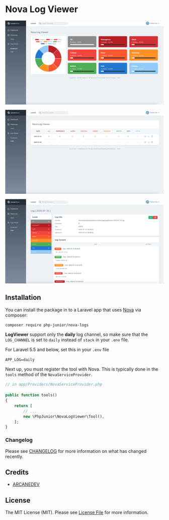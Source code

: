 # Nova Log Viewer

![screenshot 1](1.png)

![screenshot 2](2.png)

![screenshot 3](3.png)

## Installation

You can install the package in to a Laravel app that uses [Nova](https://nova.laravel.com) via composer:

```bash
composer require php-junior/nova-logs
```

**LogViewer** support only the **daily** log channel, so make sure that the `LOG_CHANNEL` is set to `daily` instead of `stack` in your `.env` file.

For Laravel 5.5 and below, set this in your `.env` file

`
APP_LOG=daily
`

Next up, you must register the tool with Nova. This is typically done in the `tools` method of the `NovaServiceProvider`.

```php
// in app/Providers/NovaServiceProvider.php

public function tools()
{
    return [
        // ...
        new \PhpJunior\NovaLogViewer\Tool(),
    ];
}
```

### Changelog

Please see [CHANGELOG](CHANGELOG.md) for more information on what has changed recently.

## Credits

- [ARCANEDEV](https://github.com/ARCANEDEV/LogViewer)

## License

The MIT License (MIT). Please see [License File](LICENSE.md) for more information.
